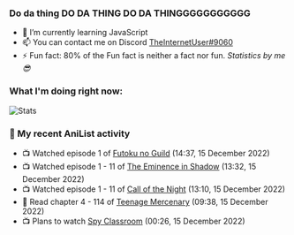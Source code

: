 ### Do da thing DO DA THING DO DA THINGGGGGGGGGGG

<!-- **TheInternetUser0/TheInternetUser0** is a ✨ _special_ ✨ repository because its `README.md` (this file) appears on your GitHub profile. -->


- 🌱 I’m currently learning JavaScript
- 📫 You can contact me on Discord [TheInternetUser#9060](https://discord.com/users/534117072796385300)
- ⚡ Fun fact: 80% of the Fun fact is neither a fact nor fun. _Statistics by me 😎_

### What I'm doing right now:
![Stats](https://discord.c99.nl/widget/theme-3/534117072796385300.png)

### 🌸 My recent AniList activity

<!-- ANILIST_ACTIVITY:start -->

-   📺 Watched episode 1 of [Futoku no Guild](https://anilist.co/anime/146233) (14:37, 15 December 2022)
-   📺 Watched episode 1 - 11 of [The Eminence in Shadow](https://anilist.co/anime/130298) (13:32, 15 December 2022)
-   📺 Watched episode 1 - 11 of [Call of the Night](https://anilist.co/anime/141391) (13:10, 15 December 2022)
-   📖 Read chapter 4 - 114 of [Teenage Mercenary](https://anilist.co/manga/126297) (09:38, 15 December 2022)
-   📺 Plans to watch [Spy Classroom](https://anilist.co/anime/146323) (00:26, 15 December 2022)

<!-- ANILIST_ACTIVITY:end -->

